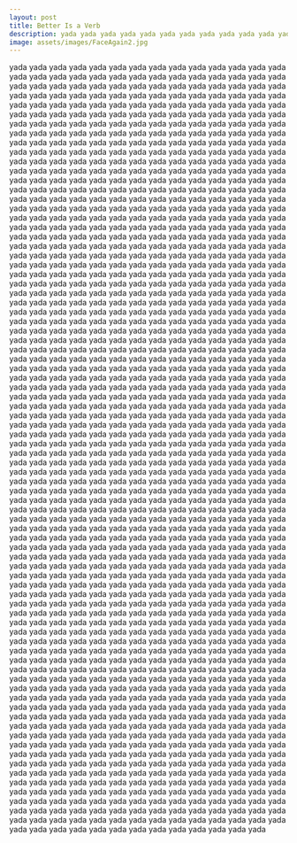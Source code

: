 ```yaml
---
layout: post
title: Better Is a Verb
description: yada yada yada yada yada yada yada yada yada yada yada yada yada yada yada yada yada yada yada yada yada yada yada yada yada yada yada yada yada yada yada yada yada yada yada yada yada yada yada yada yada yada yada yada yada yada yada yada yada yada yada yada yada yada yada yada yada yada yada yada yada yada yada yada yada yada yada yada yada yada yada yada yada yada yada yada yada yada yada yada yada yada yada yada yada yada yada yada yada yada yada yada yada yada yada yada yada yada yada yada yada yada yada yada yada yada yada yada yada yada yada yada yada yada yada yada yada yada yada yada yada yada yada yada yada yada yada yada yada yada yada yada yada yada yada yada yada yada yada yada yada yada yada yada yada yada yada yada yada yada yada yada yada yada yada yada yada yada yada yada yada yada yada yada yada yada yada yada yada yada yada yada yada yada yada yada yada yada yada yada yada yada yada yada yada yada yada yada yada yada yada yada yada yada yada yada yada yada yada yada yada yada yada yada yada yada yada yada yada yada yada yada yada yada yada yada yada yada yada yada yada yada yada yada yada yada yada yada yada yada yada yada yada yada yada yada yada yada yada yada yada yada yada yada yada yada yada yada yada yada yada yada yada yada yada yada yada yada yada yada yada yada yada yada yada yada yada yada yada yada yada yada yada yada yada yada yada yada yada yada yada yada yada yada yada yada yada yada yada yada yada yada yada yada yada yada yada yada yada yada yada yada yada yada yada yada yada yada yada yada yada yada yada yada yada yada yada yada yada yada yada yada yada yada yada yada yada yada yada yada yada yada yada yada yada yada yada yada yada yada yada yada yada yada yada yada yada yada yada yada yada yada yada yada yada yada yada yada yada yada yada yada yada yada yada yada yada yada yada yada yada yada yada yada yada yada yada yada yada yada yada yada yada yada yada yada yada yada yada yada yada yada yada yada yada yada yada yada yada yada yada yada yada yada yada yada yada yada yada yada yada yada yada yada yada yada yada yada yada yada yada yada yada yada yada yada yada yada yada yada yada yada yada yada yada yada yada yada yada yada yada yada yada yada yada yada yada yada yada yada yada yada yada yada yada yada yada yada yada yada yada yada yada yada yada yada yada yada yada yada yada yada yada yada yada yada yada yada yada yada yada yada yada yada yada yada yada yada yada yada yada yada yada yada yada yada yada yada yada yada yada yada yada yada yada yada yada yada yada yada yada yada yada yada yada yada yada yada yada yada yada yada yada yada yada yada yada yada yada yada yada yada yada yada yada yada yada yada yada yada yada yada yada yada yada yada yada yada yada yada yada yada yada yada yada yada yada yada yada yada yada yada yada yada yada yada yada yada yada yada yada yada yada yada yada yada yada yada yada yada yada yada yada yada yada yada yada yada yada yada yada yada yada yada yada yada yada yada yada yada yada yada yada yada yada yada yada yada yada yada yada yada yada yada yada yada yada yada yada yada yada yada yada yada yada yada yada yada yada yada yada yada yada yada yada yada yada yada yada yada yada yada yada yada yada yada yada yada yada yada yada yada yada yada yada yada yada yada yada yada yada yada yada yada yada yada yada yada yada yada yada yada yada yada yada yada yada yada yada yada yada yada yada yada yada yada yada yada yada yada yada yada yada yada yada yada yada yada yada yada yada yada yada yada yada yada yada yada yada yada yada yada yada yada yada yada yada yada yada yada yada yada yada yada yada yada yada yada yada yada yada yada yada yada yada yada yada yada yada yada yada yada yada yada yada yada yada yada yada yada yada yada yada yada yada yada yada yada yada yada yada yada yada yada yada yada yada yada yada yada yada yada yada yada yada yada yada yada yada yada yada yada yada yada yada yada yada yada yada yada yada yada yada yada yada yada yada yada yada yada yada yada yada yada yada yada yada yada yada yada yada yada yada yada yada yada yada yada yada yada yada yada yada yada yada yada yada yada yada yada yada yada yada yada yada yada yada yada yada yada yada yada yada yada yada yada yada yada yada yada yada yada yada yada yada yada yada yada yada yada yada yada yada yada yada yada yada yada yada yada yada yada yada yada yada yada yada yada yada yada yada yada yada yada yada yada yada yada yada yada yada yada yada yada yada yada yada yada yada yada yada yada yada yada yada yada yada yada yada yada yada yada yada yada yada yada yada yada yada yada yada yada yada yada yada yada yada yada yada yada yada yada yada yada yada yada yada yada yada yada yada yada yada yada yada yada yada yada yada yada yada yada yada yada yada yada yada yada yada yada yada yada yada yada yada yada yada yada yada yada yada yada yada yada yada yada yada yada yada yada yada yada yada yada yada yada yada yada yada yada yada yada yada yada yada yada yada yada yada yada yada yada yada yada yada yada yada yada yada yada yada yada yada yada yada yada yada yada yada yada yada yada yada yada yada yada yada yada yada yada yada yada yada yada yada yada yada yada yada yada yada yada yada yada yada yada yada yada yada yada yada yada yada yada yada yada yada yada yada yada yada yada yada yada yada yada yada yada yada yada yada yada yada yada yada yada yada yada yada yada yada yada yada yada yada yada yada yada yada yada yada yada yada yada yada yada yada yada yada yada yada yada yada yada yada yada yada yada yada yada yada yada yada yada yada yada yada yada yada yada yada yada yada yada yada yada yada yada yada yada yada yada yada yada yada yada yada yada yada yada yada yada yada yada yada yada yada 
image: assets/images/FaceAgain2.jpg
---
```


yada yada yada yada yada yada yada yada yada yada yada yada yada yada yada yada yada yada yada yada yada yada yada yada yada yada yada yada yada yada yada yada yada yada yada yada yada yada yada yada yada yada yada yada yada yada yada yada yada yada yada yada yada yada yada yada yada yada yada yada yada yada yada yada yada yada yada yada yada yada yada yada yada yada yada yada yada yada yada yada yada yada yada yada yada yada yada yada yada yada yada yada yada yada yada yada yada yada yada yada yada yada yada yada yada yada yada yada yada yada yada yada yada yada yada yada yada yada yada yada yada yada yada yada yada yada yada yada yada yada yada yada yada yada yada yada yada yada yada yada yada yada yada yada yada yada yada yada yada yada yada yada yada yada yada yada yada yada yada yada yada yada yada yada yada yada yada yada yada yada yada yada yada yada yada yada yada yada yada yada yada yada yada yada yada yada yada yada yada yada yada yada yada yada yada yada yada yada yada yada yada yada yada yada yada yada yada yada yada yada yada yada yada yada yada yada yada yada yada yada yada yada yada yada yada yada yada yada yada yada yada yada yada yada yada yada yada yada yada yada yada yada yada yada yada yada yada yada yada yada yada yada yada yada yada yada yada yada yada yada yada yada yada yada yada yada yada yada yada yada yada yada yada yada yada yada yada yada yada yada yada yada yada yada yada yada yada yada yada yada yada yada yada yada yada yada yada yada yada yada yada yada yada yada yada yada yada yada yada yada yada yada yada yada yada yada yada yada yada yada yada yada yada yada yada yada yada yada yada yada yada yada yada yada yada yada yada yada yada yada yada yada yada yada yada yada yada yada yada yada yada yada yada yada yada yada yada yada yada yada yada yada yada yada yada yada yada yada yada yada yada yada yada yada yada yada yada yada yada yada yada yada yada yada yada yada yada yada yada yada yada yada yada yada yada yada yada yada yada yada yada yada yada yada yada yada yada yada yada yada yada yada yada yada yada yada yada yada yada yada yada yada yada yada yada yada yada yada yada yada yada yada yada yada yada yada yada yada yada yada yada yada yada yada yada yada yada yada yada yada yada yada yada yada yada yada yada yada yada yada yada yada yada yada yada yada yada yada yada yada yada yada yada yada yada yada yada yada yada yada yada yada yada yada yada yada yada yada yada yada yada yada yada yada yada yada yada yada yada yada yada yada yada yada yada yada yada yada yada yada yada yada yada yada yada yada yada yada yada yada yada yada yada yada yada yada yada yada yada yada yada yada yada yada yada yada yada yada yada yada yada yada yada yada yada yada yada yada yada yada yada yada yada yada yada yada yada yada yada yada yada yada yada yada yada yada yada yada yada yada yada yada yada yada yada yada yada yada yada yada yada yada yada yada yada yada yada yada yada yada yada yada yada yada yada yada yada yada yada yada yada yada yada yada yada yada yada yada yada yada yada yada yada yada yada yada yada yada yada yada yada yada yada yada yada yada yada yada yada yada yada yada yada yada yada yada yada yada yada yada yada yada yada yada yada yada yada yada yada yada yada yada yada yada yada yada yada yada yada yada yada yada yada yada yada yada yada yada yada yada yada yada yada yada yada yada yada yada yada yada yada yada yada yada yada yada yada yada yada yada yada yada yada yada yada yada yada yada yada yada yada yada yada yada yada yada yada yada yada yada yada yada yada yada yada yada yada yada yada yada yada yada yada yada yada yada yada yada yada yada yada yada yada yada yada yada yada yada yada yada yada yada yada yada yada yada yada yada yada yada yada yada yada yada yada yada yada yada yada yada yada yada yada yada yada yada yada yada yada yada yada yada yada yada yada yada yada yada yada yada yada yada yada yada yada yada yada yada yada yada yada yada yada yada yada yada yada yada yada yada yada yada yada yada yada yada yada yada yada yada yada yada yada yada yada yada yada yada yada yada yada yada yada yada yada yada yada yada yada yada yada yada yada yada yada yada yada yada yada yada yada yada yada yada yada yada yada yada yada yada yada yada yada yada yada yada yada yada yada yada yada yada yada yada yada yada yada yada yada yada yada yada yada yada yada yada yada yada yada yada yada yada yada yada yada yada yada yada yada yada yada yada yada yada yada yada yada yada yada yada yada yada yada yada yada yada yada yada yada yada yada yada yada yada yada yada yada yada yada yada yada yada yada yada yada yada yada yada yada yada yada yada yada yada yada yada yada yada yada yada yada yada yada yada yada yada yada yada yada yada yada yada yada yada yada yada yada yada yada yada yada yada yada yada yada yada yada yada yada yada yada yada yada yada yada yada yada yada yada yada yada yada yada yada yada yada yada yada yada yada yada yada yada yada yada yada yada yada yada yada yada yada yada yada yada yada yada yada yada yada yada yada yada yada yada yada yada yada yada yada yada yada yada yada yada yada yada yada yada yada yada yada yada yada yada yada yada yada yada yada yada yada yada yada yada yada yada yada yada yada yada yada yada yada yada yada yada yada yada yada yada yada yada yada yada yada yada yada yada yada yada yada yada yada yada yada yada yada yada yada yada yada yada yada yada yada yada yada yada yada yada yada yada yada yada yada yada yada yada yada yada yada yada yada yada yada yada yada yada yada yada yada yada yada yada yada yada yada yada yada yada yada yada yada yada yada yada yada yada yada yada yada yada yada yada yada yada yada yada yada yada yada yada yada yada yada yada 
